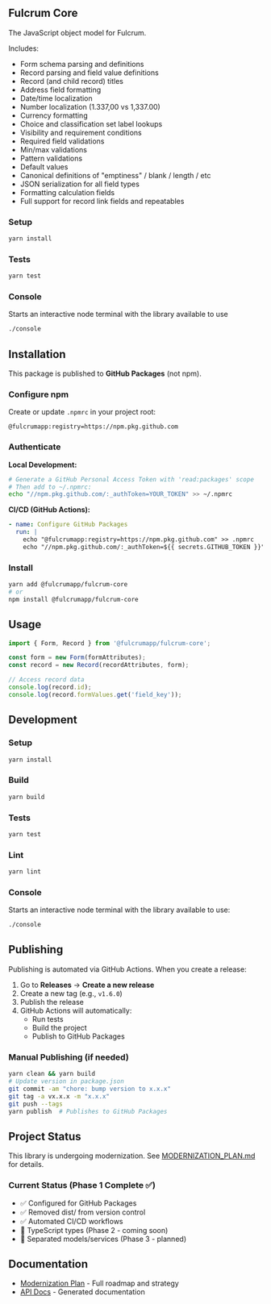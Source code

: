 ## Fulcrum Core

The JavaScript object model for Fulcrum.

Includes:
* Form schema parsing and definitions
* Record parsing and field value definitions
* Record (and child record) titles
* Address field formatting
* Date/time localization
* Number localization (1.337,00 vs 1,337.00)
* Currency formatting
* Choice and classification set label lookups
* Visibility and requirement conditions
* Required field validations
* Min/max validations
* Pattern validations
* Default values
* Canonical definitions of "emptiness" / blank / length / etc
* JSON serialization for all field types
* Formatting calculation fields
* Full support for record link fields and repeatables

### Setup

```sh
yarn install
```

### Tests

```sh
yarn test
```

### Console

Starts an interactive node terminal with the library available to use

```sh
./console
```

## Installation

This package is published to **GitHub Packages** (not npm).

### Configure npm

Create or update `.npmrc` in your project root:

```
@fulcrumapp:registry=https://npm.pkg.github.com
```

### Authenticate

**Local Development:**
```bash
# Generate a GitHub Personal Access Token with 'read:packages' scope
# Then add to ~/.npmrc:
echo "//npm.pkg.github.com/:_authToken=YOUR_TOKEN" >> ~/.npmrc
```

**CI/CD (GitHub Actions):**
```yaml
- name: Configure GitHub Packages
  run: |
    echo "@fulcrumapp:registry=https://npm.pkg.github.com" >> .npmrc
    echo "//npm.pkg.github.com/:_authToken=${{ secrets.GITHUB_TOKEN }}" >> .npmrc
```

### Install

```bash
yarn add @fulcrumapp/fulcrum-core
# or
npm install @fulcrumapp/fulcrum-core
```

## Usage

```javascript
import { Form, Record } from '@fulcrumapp/fulcrum-core';

const form = new Form(formAttributes);
const record = new Record(recordAttributes, form);

// Access record data
console.log(record.id);
console.log(record.formValues.get('field_key'));
```

## Development

### Setup

```sh
yarn install
```

### Build

```sh
yarn build
```

### Tests

```sh
yarn test
```

### Lint

```sh
yarn lint
```

### Console

Starts an interactive node terminal with the library available to use:

```sh
./console
```

## Publishing

Publishing is automated via GitHub Actions. When you create a release:

1. Go to **Releases** → **Create a new release**
2. Create a new tag (e.g., `v1.6.0`)
3. Publish the release
4. GitHub Actions will automatically:
   - Run tests
   - Build the project
   - Publish to GitHub Packages

### Manual Publishing (if needed)

```bash
yarn clean && yarn build
# Update version in package.json
git commit -am "chore: bump version to x.x.x"
git tag -a vx.x.x -m "x.x.x"
git push --tags
yarn publish  # Publishes to GitHub Packages
```

## Project Status

This library is undergoing modernization. See [MODERNIZATION_PLAN.md](./MODERNIZATION_PLAN.md) for details.

### Current Status (Phase 1 Complete ✅)
- ✅ Configured for GitHub Packages
- ✅ Removed dist/ from version control
- ✅ Automated CI/CD workflows
- 🔄 TypeScript types (Phase 2 - coming soon)
- 🔄 Separated models/services (Phase 3 - planned)

## Documentation

- [Modernization Plan](./MODERNIZATION_PLAN.md) - Full roadmap and strategy
- [API Docs](http://fulcrumapp.github.io/fulcrum-core/) - Generated documentation
